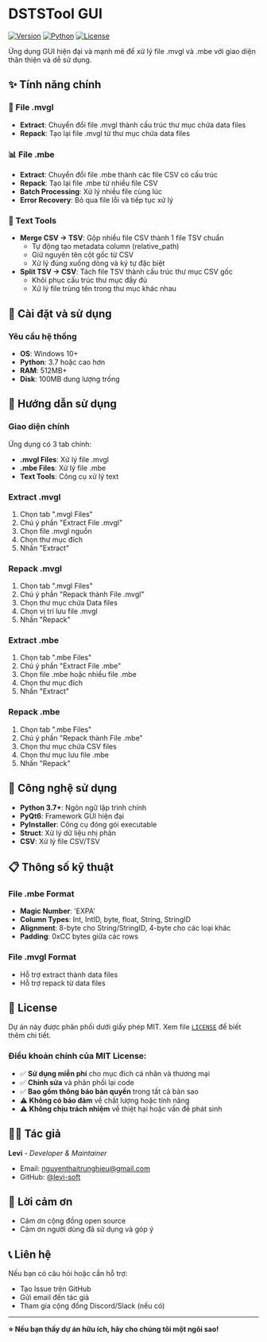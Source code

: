 # DSTSTool GUI

[![Version](https://img.shields.io/badge/version-1.0-blue.svg)](https://github.com)
[![Python](https://img.shields.io/badge/python-3.7+-blue.svg)](https://www.python.org/)
[![License](https://img.shields.io/badge/license-MIT-green.svg)](LICENSE)

Ứng dụng GUI hiện đại và mạnh mẽ để xử lý file .mvgl và .mbe với giao diện thân thiện và dễ sử dụng.

## ✨ Tính năng chính

### 📁 File .mvgl
- **Extract**: Chuyển đổi file .mvgl thành cấu trúc thư mục chứa data files
- **Repack**: Tạo lại file .mvgl từ thư mục chứa data files

### 📊 File .mbe
- **Extract**: Chuyển đổi file .mbe thành các file CSV có cấu trúc
- **Repack**: Tạo lại file .mbe từ nhiều file CSV
- **Batch Processing**: Xử lý nhiều file cùng lúc
- **Error Recovery**: Bỏ qua file lỗi và tiếp tục xử lý

### 🔧 Text Tools
- **Merge CSV → TSV**: Gộp nhiều file CSV thành 1 file TSV chuẩn
  - Tự động tạo metadata column (relative_path)
  - Giữ nguyên tên cột gốc từ CSV
  - Xử lý đúng xuống dòng và ký tự đặc biệt
- **Split TSV → CSV**: Tách file TSV thành cấu trúc thư mục CSV gốc
  - Khôi phục cấu trúc thư mục đầy đủ
  - Xử lý file trùng tên trong thư mục khác nhau

## 🚀 Cài đặt và sử dụng

### Yêu cầu hệ thống
- **OS**: Windows 10+
- **Python**: 3.7 hoặc cao hơn
- **RAM**: 512MB+
- **Disk**: 100MB dung lượng trống

## 📖 Hướng dẫn sử dụng

### Giao diện chính
Ứng dụng có 3 tab chính:
- **.mvgl Files**: Xử lý file .mvgl
- **.mbe Files**: Xử lý file .mbe
- **Text Tools**: Công cụ xử lý text

### Extract .mvgl
1. Chọn tab ".mvgl Files"
2. Chú ý phần "Extract File .mvgl"
3. Chọn file .mvgl nguồn
4. Chọn thư mục đích
5. Nhấn "Extract"

### Repack .mvgl
1. Chọn tab ".mvgl Files"
2. Chú ý phần "Repack thành File .mvgl"
3. Chọn thư mục chứa Data files
4. Chọn vị trí lưu file .mvgl
5. Nhấn "Repack"

### Extract .mbe
1. Chọn tab ".mbe Files"
2. Chú ý phần "Extract File .mbe"
3. Chọn file .mbe hoặc nhiều file .mbe
4. Chọn thư mục đích
5. Nhấn "Extract"

### Repack .mbe
1. Chọn tab ".mbe Files"
2. Chú ý phần "Repack thành File .mbe"
3. Chọn thư mục chứa CSV files
4. Chọn thư mục lưu file .mbe
5. Nhấn "Repack"

## 🔧 Công nghệ sử dụng

- **Python 3.7+**: Ngôn ngữ lập trình chính
- **PyQt6**: Framework GUI hiện đại
- **PyInstaller**: Công cụ đóng gói executable
- **Struct**: Xử lý dữ liệu nhị phân
- **CSV**: Xử lý file CSV/TSV

## 📋 Thông số kỹ thuật

### File .mbe Format
- **Magic Number**: 'EXPA'
- **Column Types**: Int, IntID, byte, float, String, StringID
- **Alignment**: 8-byte cho String/StringID, 4-byte cho các loại khác
- **Padding**: 0xCC bytes giữa các rows

### File .mvgl Format
- Hỗ trợ extract thành data files
- Hỗ trợ repack từ data files

## 📝 License

Dự án này được phân phối dưới giấy phép MIT. Xem file [`LICENSE`](LICENSE) để biết thêm chi tiết.

### Điều khoản chính của MIT License:
- ✅ **Sử dụng miễn phí** cho mục đích cá nhân và thương mại
- ✅ **Chỉnh sửa** và phân phối lại code
- ✅ **Bao gồm thông báo bản quyền** trong tất cả bản sao
- ⚠️ **Không có bảo đảm** về chất lượng hoặc tính năng
- ⚠️ **Không chịu trách nhiệm** về thiệt hại hoặc vấn đề phát sinh

## 👨‍💻 Tác giả

**Levi** - *Developer & Maintainer*

- Email: nguyenthaitrunghieu@gmail.com
- GitHub: [@levi-soft](https://github.com/levi-soft)

## 🙏 Lời cảm ơn

- Cảm ơn cộng đồng open source
- Cảm ơn người dùng đã sử dụng và góp ý

## 📞 Liên hệ

Nếu bạn có câu hỏi hoặc cần hỗ trợ:

- Tạo Issue trên GitHub
- Gửi email đến tác giả
- Tham gia cộng đồng Discord/Slack (nếu có)

---

**⭐ Nếu bạn thấy dự án hữu ích, hãy cho chúng tôi một ngôi sao!**